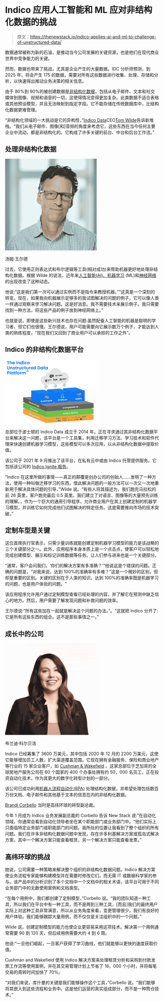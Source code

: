 # Indico 应用人工智能和 ML 应对非结构化数据的挑战

> 原文：<https://thenewstack.io/indico-applies-ai-and-ml-to-challenge-of-unstructured-data/>

数据通常被称为新的石油，是推动当今公司发展的关键资源，也是他们在现代商业世界中竞争能力的关键。

然而，数据也带来了挑战，尤其是企业产生的大量数据。IDC 分析师预测，到 2025 年，将会产生 175 的数据，需要对所有这些数据进行收集、处理、存储和分析，以快速得出推动业务决策的相关信息。

由于 80%到 90%的被创建数据是[非结构化数据](https://thenewstack.io/unstructured-data-will-be-key-to-analytics-in-2022/)，包括从电子邮件、文本和社交媒体到图像、视频和语音的一切，这使得情况变得更加复杂。此类数据不适合表格或其他预设模型，并且无法映射到指定字段。它不能存储在传统数据库中，比结构化数据更难管理。

“非结构化领域的一大挑战是它的异构性，”[Indico Data](https://indicodata.ai/)CEO[Tom Wilde](https://www.linkedin.com/in/tomwilde/)告诉新堆栈。“我们从电子邮件、图像[和]音频的角度来考虑它，这些东西在当今任何主要企业中流动，都是非结构化的。它构成了许多关键的前台、中台和后台工作流。”

## **处理非结构化数据**

![](img/0184fbfd26a145eb76e9ff5afa0b73ea.png)

汤姆·王尔德

过去，它使用正则表达式和布尔逻辑等工具(相对成功)来帮助机器更好地处理非结构化数据。根据 Wilde 的说法，近年来[人工智能(AI)、机器学习](https://thenewstack.io/3-vectors-of-artificial-intelligence-and-machine-learning/) (ML)和[神经网络](https://thenewstack.io/photonic-accelerator-supercharges-optical-neural-networks/)的出现改变了这种动态。

他说:“这是我们第一次可以通过实例而不是指令来教授机器。”“这真是一个深刻的转变。现在，如果我向机器展示足够多的我试图解决的问题的例子，它可以像人类一样通过观察来学习解决问题。这是好消息。我不需要技术来展示例子。我只需要找到一种方法，将这些产品的例子放到神经网络上。”

也就是说，即使是这些新兴技术也存在问题:虽然配备人工智能的机器是聪明的学习者，但它们也很慢。王尔德说，用户可能需要向它展示数万个例子，才能达到人类的熟练程度，“现在我们又回到了商业用户可以承担的工作之外”。

## **Indico 的非结构化数据平台**

![](img/08a3934a9d1aedead7b43d84e0ee39fb.png)

总部位于波士顿的 Indico Data 成立于 2014 年，正在寻求通过其非结构化数据平台来解决这一问题，该平台是一个工具集，利用迁移学习方法、学习技术和软件代理来快速创建机器学习模型，这些模型可以多次应用，以从非结构化数据中提取价值。

该公司于 2021 年 9 月推出了该平台，在私有云中或由 Indico 托管提供服务。它包括该公司的 [Indico Ignite 服务](https://indicodata.ai/services/)。

“Indico 在这里所做的事情——真正的颠覆是创办公司的创始人……发明了一种方法，使用一种叫做迁移学习的东西，借此解决问题的一般方法可以一次又一次地重新用于解决具体问题的引导，”Wilde 说。“有些人将其描述为，我们跑完马拉松的前 26 英里，客户跑完最后 0.5 英里。我们建立了对语言、图像等的大量预先训练的理解。，作为一个巨大的通用引导程序，允许商业用户在其上创建定制的机器学习模型，并训练它如何完成他们试图解决的特定任务。这是需要推向市场的技术突破。”

## **定制车型是关键**

这位首席执行官表示，只需少量训练就能创建定制机器学习模型的能力是该战略的三个关键部分之一。此外，应用程序本身本质上是一个点击点，使客户可以轻松地完成创建模型、展示和标记训练数据等任务。让人们参与进来也是一个关键部分。

“通常，客户会问我们，‘你们的解决方案有多准确？’”他说这是个错误的问题。正确的问题是，“对我来说，达到 100%的准确率有多难？”这是一个微妙的区别，但却是重要的区别。关键的区别在于人类的知识。达到 100%的准确率既是机器学习的问题，也是用户体验的问题。"

该应用程序允许用户通过定制模型查看已经处理的内容，并了解它在预测中缺乏信心的地方。然后，用户需要了解发现问题和补救问题的效率。

王尔德说:“所有这些加在一起就是解决这个问题的办法。”。“这就把 Indico 分开了:它是所有这些东西的组合。这不是那些事情之一。”

## **成长中的公司**

![](img/3c14f048028eb95d3feb69606acd41ff.png)

布兰迪·科尔贝洛

Indico 已经筹集了 3600 万美元，其中包括 2020 年 12 月的 2200 万美元，这使它能够增加员工人数，扩大渠道覆盖范围。它现在拥有金融服务、保险和商业地产等行业的 15 家企业客户，如 [Cushman & Wakefield](https://www.cushmanwakefield.com/en/united-states) 。这家总部位于芝加哥的全球房地产服务公司在 60 个国家的 400 个办事处拥有约 50，000 名员工，正在投资自动化技术，作为其更大的数字化转型计划的一部分。

该公司已成功利用[机器人流程自动化(RPA)](https://thenewstack.io/what-is-robotic-processing-automation/) 处理结构化数据，并希望处理包括数百万份文档、电子邮件和其他基于文本的信息在内的非结构化数据。

[Brandi Corbello](https://www.linkedin.com/in/brandicorbello/) 当时是高纬环球的转型副总裁。

今年 1 月成为 Indico 业务发展副总裁的 Corbello 告诉 New Stack 说:“在自动化领域，你通常会看到自动化领导者坐在某个职能部门或业务部门中。“他们实际上只面临特定业务部门或职能部门的问题。我所处的位置让我看到了整个组织的所有问题。我们在许多非结构化数据问题中发现，存在许多利基解决方案或孤岛式解决方案，其中一个解决方案只能查看租赁，另一个解决方案只能查看发票。”

## **高纬环球的挑战**

她说，公司需要一种策略来解决整个组织的非结构化数据问题。Indico 解决方案使业务流程专家能够构建模型并在需要时修改它们，而无需 IT 或数据科学家的参与。该产品中的分析识别了多个文档中一个文档中的相关术语，该平台可用于不同业务部门中的无数使用案例和文档类型。

“在每个用例中，我们都创建了定制模型，”Corbello 说。“我的团队知道一种工具，所以我们在平台中有一种工具，而不是两到三种工具，[而且]我们的最终用户实际上对这种工具非常满意，所以从业务角度来看，变更管理很少，我们有良好的用户体验。我们能够跟踪大量用例，而不仅仅是关注组织中的一个问题。”

Wilde 说，创建定制模型的能力也使企业更容易采用这项技术。解决第一个用例通常需要 90 到 120 天，但后续用例需要大约 4 到 6 周。

他说:“一旦他们崛起，一旦客户获得了学习曲线，他们就能够以更快的速度获取价值。

Cushman and Wakefield 使用 Indico 解决方案来处理租赁分析和采购到付款发票工作流等使用案例，并在其交易管理计划上节省了 16，000 个小时，并将每笔交易的周转时间加快了 70%。

“对我们来说，库什曼的关键是我们能够操作这个工具，”Corbello 说。“我们能够将其嵌入到这些流程和业务中。这是他们运营的真实组成部分，而不是一种筒仓技术。”

<svg xmlns:xlink="http://www.w3.org/1999/xlink" viewBox="0 0 68 31" version="1.1"><title>Group</title> <desc>Created with Sketch.</desc></svg>